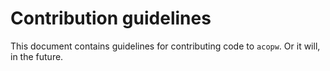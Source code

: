 # Contribution guidelines

This document contains guidelines for contributing code to `acopw`. Or it will, in the future.
